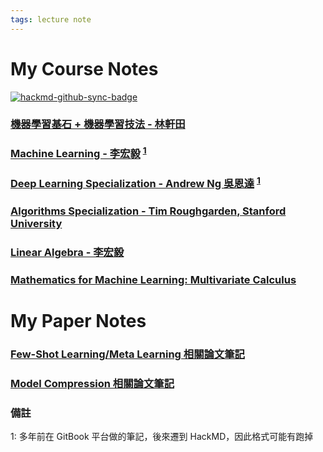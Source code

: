 ```yaml
---
tags: lecture note
---
```


# My Course Notes

[![hackmd-github-sync-badge](https://hackmd.io/beWRYyx8SSqgbzz2m9iSmw/badge)](https://hackmd.io/beWRYyx8SSqgbzz2m9iSmw)

### [機器學習基石 + 機器學習技法 - 林軒田](https://reurl.cc/GmX1QD)
### [Machine Learning - 李宏毅](https://reurl.cc/0j63nk) <sup>[1](#footnote_gitbook)</sup>
### [Deep Learning Specialization - Andrew Ng 吳恩達](https://reurl.cc/YOdxn4) <sup>[1](#footnote_gitbook)</sup>
### [Algorithms Specialization - Tim Roughgarden, Stanford University](https://reurl.cc/W3qnV5)
### [Linear Algebra - 李宏毅](https://reurl.cc/GmX1Od)
### [Mathematics for Machine Learning: Multivariate Calculus](https://reurl.cc/a9a3AX)

# My Paper Notes

### [Few-Shot Learning/Meta Learning 相關論文筆記](https://reurl.cc/EnXAyn)
### [Model Compression 相關論文筆記](https://reurl.cc/MAXegW)

### 備註

<a name="footnote_gitbook">1</a>: 多年前在 GitBook 平台做的筆記，後來遷到 HackMD，因此格式可能有跑掉







